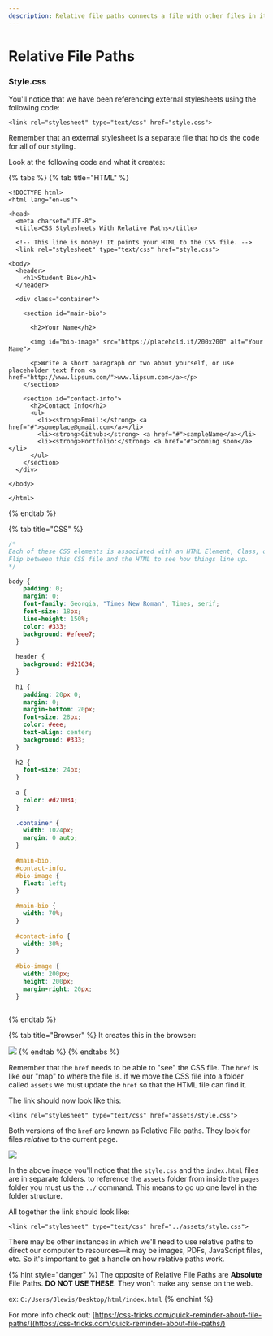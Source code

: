 ```yaml
---
description: Relative file paths connects a file with other files in its working directory.
---
```


# Relative File Paths

### Style.css

You'll notice that we have been referencing external stylesheets using the following code:

```markup
<link rel="stylesheet" type="text/css" href="style.css">
```

Remember that an external stylesheet is a separate file that holds the code for all of our styling.

Look at the following code and what it creates: 

{% tabs %}
{% tab title="HTML" %}
```markup
<!DOCTYPE html>
<html lang="en-us">

<head>
  <meta charset="UTF-8">
  <title>CSS Stylesheets With Relative Paths</title>

  <!-- This line is money! It points your HTML to the CSS file. -->
  <link rel="stylesheet" type="text/css" href="style.css">

<body>
  <header>
    <h1>Student Bio</h1>
  </header>

  <div class="container">

    <section id="main-bio">

      <h2>Your Name</h2>

      <img id="bio-image" src="https://placehold.it/200x200" alt="Your Name">

      <p>Write a short paragraph or two about yourself, or use placeholder text from <a href="http://www.lipsum.com/">www.lipsum.com</a></p>
    </section>

    <section id="contact-info">
      <h2>Contact Info</h2>
      <ul>
        <li><strong>Email:</strong> <a href="#">someplace@gmail.com</a></li>
        <li><strong>Github:</strong> <a href="#">sampleName</a></li>
        <li><strong>Portfolio:</strong> <a href="#">coming soon</a></li>
      </ul>
    </section>
  </div>

</body>

</html>
```
{% endtab %}

{% tab title="CSS" %}
```css
/*
Each of these CSS elements is associated with an HTML Element, Class, or ID.
Flip between this CSS file and the HTML to see how things line up.
*/

body {
    padding: 0;
    margin: 0;
    font-family: Georgia, "Times New Roman", Times, serif;
    font-size: 18px;
    line-height: 150%;
    color: #333;
    background: #efeee7;
  }
  
  header {
    background: #d21034;
  }
  
  h1 {
    padding: 20px 0;
    margin: 0;
    margin-bottom: 20px;
    font-size: 28px;
    color: #eee;
    text-align: center;
    background: #333;
  }
  
  h2 {
    font-size: 24px;
  }
  
  a {
    color: #d21034;
  }
  
  .container {
    width: 1024px;
    margin: 0 auto;
  }
  
  #main-bio,
  #contact-info,
  #bio-image {
    float: left;
  }
  
  #main-bio {
    width: 70%;
  }
  
  #contact-info {
    width: 30%;
  }
  
  #bio-image {
    width: 200px;
    height: 200px;
    margin-right: 20px;
  }
  
```
{% endtab %}

{% tab title="Browser" %}
It creates this in the browser:

![](../../../.gitbook/assets/image%20%2859%29.png)
{% endtab %}
{% endtabs %}

Remember that the `href` needs to be able to "see" the CSS file. The `href` is like our "map" to where the file is. if we move the CSS file into a folder called `assets` we must update the `href` so that the HTML file can find it.

The link should now look like this:

```markup
<link rel="stylesheet" type="text/css" href="assets/style.css">
```

Both versions of the `href` are known as Relative File paths. They look for files _relative_ to the current page.

![](../../../.gitbook/assets/image%20%2844%29.png)

In the above image you'll notice that the `style.css` and the `index.html` files are in separate folders. to reference the `assets` folder from inside the `pages` folder you must us the `../` command. This means to go up one level in the folder structure.

All together the link should look like:

```markup
<link rel="stylesheet" type="text/css" href="../assets/style.css">
```

There may be other instances in which we'll need to use relative paths to direct our computer to resources—it may be images, PDFs, JavaScript files, etc. So it's important to get a handle on how relative paths work.

{% hint style="danger" %}
The opposite of Relative File Paths are **Absolute** File Paths. **DO NOT USE THESE**. They won't make any sense on the web.

ex: `C:/Users/Jlewis/Desktop/html/index.html`
{% endhint %}

For more info check out: [https://css-tricks.com/quick-reminder-about-file-paths/](https://css-tricks.com/quick-reminder-about-file-paths/)


